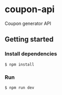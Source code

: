 # coupon-api
Coupon generator API

## Getting started

### Install dependencies
```
$ npm install
```

### Run
```
$ npm run dev
```
